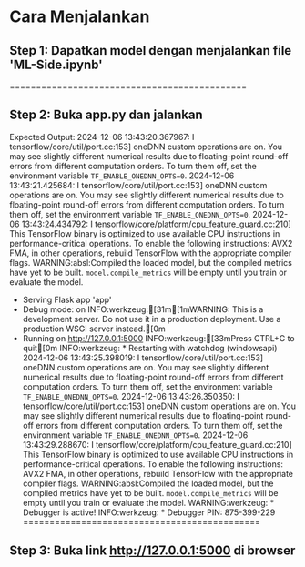 # Cara Menjalankan 

## Step 1: Dapatkan model dengan menjalankan file 'ML-Side.ipynb' 
=============================================
## Step 2: Buka app.py dan jalankan 
Expected Output:
2024-12-06 13:43:20.367967: I tensorflow/core/util/port.cc:153] oneDNN custom operations are on. You may see slightly different numerical results due to floating-point round-off errors from different computation orders. To turn them off, set the environment variable `TF_ENABLE_ONEDNN_OPTS=0`.
2024-12-06 13:43:21.425684: I tensorflow/core/util/port.cc:153] oneDNN custom operations are on. You may see slightly different numerical results due to floating-point round-off errors from different computation orders. To turn them off, set the environment variable `TF_ENABLE_ONEDNN_OPTS=0`.
2024-12-06 13:43:24.434792: I tensorflow/core/platform/cpu_feature_guard.cc:210] This TensorFlow binary is optimized to use available CPU instructions in performance-critical operations.
To enable the following instructions: AVX2 FMA, in other operations, rebuild TensorFlow with the appropriate compiler flags.
WARNING:absl:Compiled the loaded model, but the compiled metrics have yet to be built. `model.compile_metrics` will be empty until you train or evaluate the model.
 * Serving Flask app 'app'
 * Debug mode: on
INFO:werkzeug:[31m[1mWARNING: This is a development server. Do not use it in a production deployment. Use a production WSGI server instead.[0m
 * Running on http://127.0.0.1:5000
INFO:werkzeug:[33mPress CTRL+C to quit[0m
INFO:werkzeug: * Restarting with watchdog (windowsapi)
2024-12-06 13:43:25.398019: I tensorflow/core/util/port.cc:153] oneDNN custom operations are on. You may see slightly different numerical results due to floating-point round-off errors from different computation orders. To turn them off, set the environment variable `TF_ENABLE_ONEDNN_OPTS=0`.
2024-12-06 13:43:26.350350: I tensorflow/core/util/port.cc:153] oneDNN custom operations are on. You may see slightly different numerical results due to floating-point round-off errors from different computation orders. To turn them off, set the environment variable `TF_ENABLE_ONEDNN_OPTS=0`.
2024-12-06 13:43:29.288670: I tensorflow/core/platform/cpu_feature_guard.cc:210] This TensorFlow binary is optimized to use available CPU instructions in performance-critical operations.
To enable the following instructions: AVX2 FMA, in other operations, rebuild TensorFlow with the appropriate compiler flags.
WARNING:absl:Compiled the loaded model, but the compiled metrics have yet to be built. `model.compile_metrics` will be empty until you train or evaluate the model.
WARNING:werkzeug: * Debugger is active!
INFO:werkzeug: * Debugger PIN: 875-399-229
=============================================
## Step 3:  Buka link http://127.0.0.1:5000 di browser

